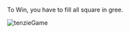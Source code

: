 To Win, you have to fill all square in gree.

![tenzieGame](https://github.com/user-attachments/assets/237b25a0-a223-4ba8-bffb-d9fe9e7e9993)

